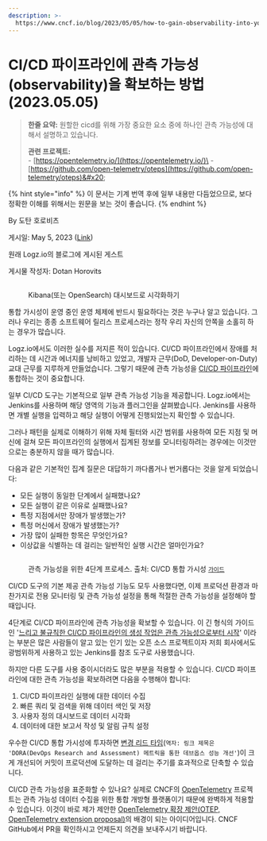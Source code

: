 ```yaml
---
description: >-
  https://www.cncf.io/blog/2023/05/05/how-to-gain-observability-into-your-ci-cd-pipeline/
---
```


# CI/CD 파이프라인에 관측 가능성(observability)을 확보하는 방법(2023.05.05)

> **한줄 요약:** 원할한 cicd를 위해 가장 중요한 요소 중에 하나인 관측 가능성에 대해서 설명하고 있습니다.
>
> **관련 프로젝트:** \
> &#x20;\- [https://opentelemetry.io/](https://opentelemetry.io/)\
> &#x20;\- [https://github.com/open-telemetry/oteps](https://github.com/open-telemetry/oteps)&#x20;

{% hint style="info" %}
이 문서는 기계 번역 후에 일부 내용만 다듬었으므로, 보다 정확한 이해를 위해서는 원문을 보는 것이 좋습니다.
{% endhint %}

By 도탄 호로비츠&#x20;

게시일: May 5, 2023 ([Link](https://www.cncf.io/blog/2023/05/05/how-to-gain-observability-into-your-ci-cd-pipeline/))

원래 Logz.io의 블로그에 게시된 게스트&#x20;

게시물 작성자: Dotan Horovits

<figure><img src="https://dytvr9ot2sszz.cloudfront.net/wp-content/uploads/2022/05/image7.png" alt=""><figcaption><p>Kibana(또는 OpenSearch) 대시보드로 시각화하기</p></figcaption></figure>

통합 가시성이 운영 중인 운영 체제에 반드시 필요하다는 것은 누구나 알고 있습니다. 그러나 우리는 종종 소프트웨어 릴리스 프로세스라는 정작 우리 자신의 안쪽을 소홀히 하는 경우가 많습니다.

Logz.io에서도 이러한 실수를 저지른 적이 있습니다. CI/CD 파이프라인에서 장애를 처리하는 데 시간과 에너지를 낭비하고 있었고, 개발자 근무(DoD, Developer-on-Duty) 교대 근무를 지루하게 만들었습니다. 그렇기 때문에 관측 가능성을 [CI/CD 파이프라인](https://logz.io/learn/cicd-observability-jenkins/)에 통합하는 것이 중요합니다.

일부 CI/CD 도구는 기본적으로 일부 관측 가능성 기능을 제공합니다. Logz.io에서는 Jenkins를 사용하며 해당 영역의 기능과 플러그인을 살펴봤습니다. Jenkins를 사용하면 개별 실행을 입력하고 해당 실행이 어떻게 진행되었는지 확인할 수 있습니다.

그러나 패턴을 실제로 이해하기 위해 자체 필터와 시간 범위를 사용하여 모든 지점 및 머신에 걸쳐 모든 파이프라인의 실행에서 집계된 정보를 모니터링하려는 경우에는 이것만으로는 충분하지 않을 때가 많습니다.

다음과 같은 기본적인 집계 질문은 대답하기 까다롭거나 번거롭다는 것을 알게 되었습니다:

* 모든 실행이 동일한 단계에서 실패했나요?&#x20;
* 모든 실행이 같은 이유로 실패했나요?&#x20;
* 특정 지점에서만 장애가 발생했는가?&#x20;
* 특정 머신에서 장애가 발생했는가?&#x20;
* 가장 많이 실패한 항목은 무엇인가요?&#x20;
* 이상값을 식별하는 데 걸리는 일반적인 실행 시간은 얼마인가요?

<figure><img src="https://dytvr9ot2sszz.cloudfront.net/wp-content/uploads/2022/05/image12-1024x50.png" alt=""><figcaption><p>관측 가능성을 위한 4단계 프로세스. 출처: CI/CD 통합 가시성 <a href="https://logz.io/learn/cicd-observability-jenkins/"><code>가이드</code></a></p></figcaption></figure>

CI/CD 도구의 기본 제공 관측 가능성 기능도 모두 사용했다면, 이제 프로덕션 환경과 마찬가지로 전용 모니터링 및 관측 가능성 설정을 통해 적절한 관측 가능성을 설정해야 할 때입니다.

4단계로 CI/CD 파이프라인에 관측 가능성을 확보할 수 있습니다. 이 긴 형식의 가이드인 '[느리고 불규칙한 CI/CD 파이프라인의 생성 작업은 관측 가능성으로부터 시작](https://logz.io/learn/cicd-observability-jenkins/)' 이라는 부분은 많은 사람들이 알고 있는 인기 있는 오픈 소스 프로젝트이자 저희 회사에서도 광범위하게 사용하고 있는 Jenkins를 참조 도구로 사용했습니다.

하지만 다른 도구를 사용 중이시더라도 많은 부분을 적용할 수 있습니다. CI/CD 파이프라인에 대한 관측 가능성을 확보하려면 다음을 수행해야 합니다:

1. CI/CD 파이프라인 실행에 대한 데이터 수집
2. 빠른 쿼리 및 검색을 위해 데이터 색인 및 저장
3. 사용자 정의 대시보드로 데이터 시각화
4. 데이터에 대한 보고서 작성 및 알림 규칙 설정

우수한 CI/CD 통합 가시성에 투자하면 [변경 리드 타임](https://logz.io/blog/dora-metrics-improving-devops-performance/)(`역자: 링크 제목은 'DORA(DevOps Research and Assessment) 메트릭을 통한 데브옵스 성능 개선'`)이 크게 개선되어 커밋이 프로덕션에 도달하는 데 걸리는 주기를 효과적으로 단축할 수 있습니다.

CI/CD 관측 가능성을 표준화할 수 있나요? 실제로 CNCF의 [OpenTelemetry](https://opentelemetry.io/) 프로젝트는 관측 가능성 데이터 수집을 위한 통합 개방형 플랫폼이기 때문에 완벽하게 적용할 수 있습니다. 이것이 바로 제가 제안한 [OpenTelemetry 확장 제안(OTEP, OpenTelemetry extension proposal)](https://github.com/open-telemetry/oteps/pull/223)의 배경이 되는 아이디어입니다. CNCF GitHub에서 PR을 확인하시고 언제든지 의견을 보내주시기 바랍니다.
